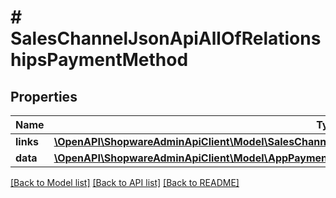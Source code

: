 # # SalesChannelJsonApiAllOfRelationshipsPaymentMethod

## Properties

Name | Type | Description | Notes
------------ | ------------- | ------------- | -------------
**links** | [**\OpenAPI\ShopwareAdminApiClient\Model\SalesChannelJsonApiAllOfRelationshipsPaymentMethodLinks**](SalesChannelJsonApiAllOfRelationshipsPaymentMethodLinks.md) |  | [optional]
**data** | [**\OpenAPI\ShopwareAdminApiClient\Model\AppPaymentMethodJsonApiAllOfRelationshipsPaymentMethodData**](AppPaymentMethodJsonApiAllOfRelationshipsPaymentMethodData.md) |  | [optional]

[[Back to Model list]](../../README.md#models) [[Back to API list]](../../README.md#endpoints) [[Back to README]](../../README.md)

